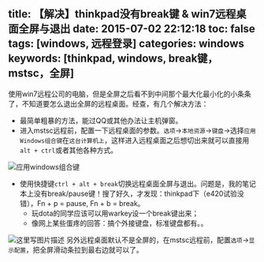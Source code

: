 title: 【解决】thinkpad没有break键 & win7远程桌面全屏与退出
date: 2015-07-02 22:12:18
toc: false
tags: [windows, 远程登录]
categories: windows
keywords: [thinkpad, windows, break键，mstsc，全屏]
---
使用win7远程公司的电脑，但是全屏之后看不到中间那个最大化最小化的小条条了，不知道要怎么退出全屏的远程桌面。经查，有几个解决方法：
 
* 最简单粗暴的方法，能过QQ或其他办法让主机弹窗。
* 进入mstsc远程前，配置一下远程桌面的参数。`选项`->`本地资源`->`键盘`->选择`应用Windows组合键`在`这台计算机上`，这样进入远程桌面之后想切出来就可以直接用`alt + ctrl`或者其他各种方式。

<!--more-->

![应用windows组合键](http://blog.chinaunix.net/attachment/201209/20/27786025_1348154811QeO6.png)

* 使用快捷键`ctrl + alt + break`切换远程桌面全屏与退出。问题是，我的笔记本上没有break/pause键！搜了好久，才发现：thinkpad下（e420试验没错），Fn + p = pause, Fn + b = break。
  * 玩dota的同学应该可以用warkey设一个break键出来；
  * 像网上某些蛋疼的回答：搞个外接键盘，标准键盘都有。。

![这里写图片描述](http://blog.chinaunix.net/attachment/201209/20/27786025_13481545875Fm3.png)
另外远程桌面默认不是全屏的，在mstsc远程前，配置`选项`->`显示配置`，把全屏滑动条拉到最右边就可以了。

